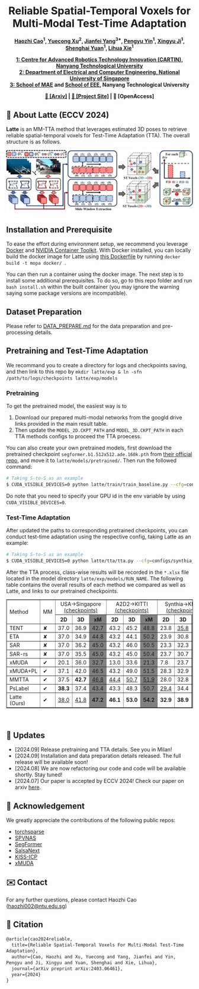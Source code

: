 <h1 align="center">Reliable Spatial-Temporal Voxels for Multi-Modal Test-Time Adaptation</h1>

<p align="center"><strong>
    <a href = "https://sites.google.com/view/haozhicao">Haozhi Cao</a><sup>1</sup>,
    <a href = "https://xuyu0010.wixsite.com/xuyu0010">Yuecong Xu</a><sup>2</sup>,
    <a href = "https://marsyang.site/">Jianfei Yang</a><sup>3*</sup>,
    <a href = "https://pamphlett.github.io/">Pengyu Yin</a><sup>1</sup>,
    <a href = "https://scholar.google.com/citations?user=qcLKoccAAAAJ&hl=en">Xingyu Ji</a><sup>1</sup>,
    <a href = "https://scholar.google.com/citations?user=XcV_sesAAAAJ&hl=en">Shenghai Yuan</a><sup>1</sup>,
    <a href = "https://scholar.google.com.sg/citations?user=Fmrv3J8AAAAJ&hl=en">Lihua Xie</a><sup>1</sup>
</strong></p>

<p align="center"><strong>
    <a href = "https://www.ntu.edu.sg/cartin">1: Centre for Advanced Robotics Technology Innovation (CARTIN), Nanyang Technological University</a><br>
    <a href = "https://cde.nus.edu.sg/ece/">2: Department of Electrical and Computer Engineering, National University of Singapore</a><br>
    <a href = "https://www.ntu.edu.sg/mae">3: School of MAE</a> and <a href = "https://www.ntu.edu.sg/eee">School of EEE</a>, Nanyang Technological University<br>
</strong></p>

<p align="center"><strong> 
    <a href = "https://arxiv.org/abs/2403.06461">&#128196; [Arxiv]</a> | 
    <a href = "https://sites.google.com/view/eccv24-latte">&#128190; [Project Site]</a> |
    &#128214; [OpenAccess]
</strong></p>

## :scroll: About Latte (ECCV 2024)

**Latte** is an MM-TTA method that leverages estimated 3D poses to retrieve reliable spatial-temporal voxels for Test-Time Adaptation (TTA). The overall structure is as follows.

<p align="middle">
  <img src="figs/Main_Method.jpg" width="600" />
</p>


## Installation and Prerequisite

To ease the effort during environment setup, we recommend you leverage [Docker](https://www.docker.com/) and [NVIDIA Container Toolkit](https://docs.nvidia.com/ai-enterprise/deployment-guide-vmware/0.1.0/docker.html). With Docker installed, you can locally build the docker image for Latte using [this Dockerfile](Dockerfile) by running ```docker build -t mopa docker/ ```.

You can then run a container using the docker image. The next step is to install some additional prerequisites. To do so, go to this repo folder and run ```bash install.sh``` within the built container (you may ignore the warning saying some package versions are incompatible).


## Dataset Preparation
Please refer to [DATA_PREPARE.md](latte/data/DATA_PREPARE.md) for the data preparation and pre-processing details.


## Pretraining and Test-Time Adaptation
We recommand you to create a directory for logs and checkpoints saving, and then link to this repo by ```mkdir latte/exp & ln -sfn /path/to/logs/checkpoints latte/exp/models```
### Pretraining
To get the pretrained model, the easiest way is to 
1. Download our prepared multi-modal networks from the googld drive links provided in the main result table. 
2. Then update the ```MODEL_2D.CKPT_PATH``` and ```MODEL_3D.CKPT_PATH``` in each TTA methods configs to proceed the TTA proecess. 

You can also create your own pretrained models, first download the pretrained checkpoint ```segformer.b1.512x512.ade.160k.pth``` from [their official repo](https://github.com/NVlabs/SegFormer), and move it to ```latte/models/pretrained/```. Then run the followed command:

```bash
# Taking S-to-S as an example
$ CUDA_VISIBLE_DEVICES=0 python latte/train/train_baseline.py --cfg=configs/synthia_semantic_kitti/baseline.yaml
```

Do note that you need to specify your GPU id in the env variable by using ```CUDA_VISIBLE_DEVICES=0```.

### Test-Time Adaptation
After updated the paths to corresponding pretrained checkpoints, you can conduct test-time adaptation using the respective config, taking Latte as an example:
```bash
# Taking S-to-S as an example
$ CUDA_VISIBLE_DEVICES=0 python latte/tta/tta.py --cfg=configs/synthia_semantic_kitti/latte.yaml
```
After the TTA process, class-wise results will be recorded in the ```*.xlsx``` file located in the model directory ```latte/exp/models/RUN_NAME```. The following table contains the overall results of each method we compared as well as Latte, and links to our pretrained checkpoints.

<table border="1" align="center">
  <tr>
    <td rowspan="2" valign="center">Method</td>
    <td rowspan="2" valign="center">MM</td>
    <td colspan="3" align="center">
      USA&#8594;Singapore <br> <a href="https://drive.google.com/drive/folders/1Kfa0uPrgzMbI7AzEZi5f02fUzcAR43fO?usp=sharing">(checkpoints)</a>
    </td>
    <td colspan="3" align="center">
      A2D2&#8594;KITTI <br> <a href="https://drive.google.com/drive/folders/12fYs8QTKgqtuT2qe3qlyR6tLPfN6SD6D?usp=sharing">(checkpoints)</a>
    </td>
    <td colspan="3" align="center">
      Synthia&#8594;KITTI <br> <a href="https://drive.google.com/drive/folders/1iQJnTS8QBDw7OmlHuc_pRtmTQGLlQBhy?usp=sharing">(checkpoints)</a>
    </td>
  </tr>
  <tr>
    <!-- U-to-S -->
    <th align="center">2D</th> <th align="center">3D</th> <th bgcolor="grey" align="center">xM</th>
    <!-- D-to-N -->
    <th align="center">2D</th> <th align="center">3D</th> <th bgcolor="grey" align="center">xM</th>
    <!-- A-to-S -->
    <th align="center">2D</th> <th align="center">3D</th> <th bgcolor="grey" align="center">xM</th>
    <td bgcolor="grey" align="center">
      Avg
    </td>
  </tr>
  <tr>
    <td>TENT</td> <td>&#10008</td> 
    <td>37.0</td> <td>36.9</td> <td bgcolor="grey">42.7</td> 
    <td>43.2</td> <td>45.2</td> <td bgcolor="grey">48.8</td> 
    <td>23.8</td> <td><u>35.8</u></td> <td bgcolor="grey"><u>37.7</u></td> 
    <td bgcolor="grey">43.1</td> 
  </tr>
  <tr>
    <td>ETA</td> <td>&#10008</td>
    <td>37.0</td> <td>34.9</td> <td bgcolor="grey">44.8</td> 
    <td>43.2</td> <td>44.1</td> <td bgcolor="grey">50.2</td> 
    <td>23.9</td> <td>30.8</td> <td bgcolor="grey">33.1</td> 
    <td bgcolor="grey">42.7</td> 
  </tr>
  <tr>
    <td>SAR</td> <td>&#10008</td>
    <td>37.0</td> <td>36.2</td> <td bgcolor="grey">45.0</td> 
    <td>43.2</td> <td>46.0</td> <td bgcolor="grey">50.5</td> 
    <td>23.3</td> <td>32.3</td> <td bgcolor="grey">34.3</td> 
    <td bgcolor="grey">43.3</td> 
  </tr>
  <tr>
    <td>SAR-rs</td> <td>&#10008</td>
    <td>37.0</td> <td>35.5</td> <td bgcolor="grey">45.0</td> 
    <td>43.2</td> <td>45.0</td> <td bgcolor="grey">50.4</td> 
    <td>23.7</td> <td>30.7</td> <td bgcolor="grey">33.0</td> 
    <td bgcolor="grey">42.8</td> 
  </tr>
  <tr>
    <td>xMUDA</td> <td>&#10004</td>
    <td>20.1</td> <td>36.0</td> <td bgcolor="grey">32.7</td> 
    <td>13.0</td> <td>33.6</td> <td bgcolor="grey">21.3</td> 
    <td>7.8</td> <td>23.7</td> <td bgcolor="grey">19.5</td> 
    <td bgcolor="grey">24.5</td> 
  </tr>
  <tr>
    <td>xMUDA+PL</td> <td>&#10004</td>
    <td>37.1</td> <td>42.0</td> <td bgcolor="grey">46.5</td> 
    <td>43.2</td> <td>49.0</td> <td bgcolor="grey">51.5</td> 
    <td>28.3</td> <td>32.9</td> <td bgcolor="grey">34.7</td> 
    <td bgcolor="grey">44.2</td> 
  </tr>
  <tr>
    <td>MMTTA</td> <td>&#10004</td>
    <td>37.5</td> <td><b>42.7</b></td> <td bgcolor="grey"><u>46.8</u></td> 
    <td><u>44.4</u></td> <td><u>50.7</u></td> <td bgcolor="grey"><u>51.9</u></td> 
    <td>28.0</td> <td>32.8</td> <td bgcolor="grey">34.1</td> 
    <td bgcolor="grey"><u>44.3</u></td> 
  </tr>
  <tr>
    <td>PsLabel</td> <td>&#10004</td>
    <td><b>38.3</b></td> <td>37.4</td> <td bgcolor="grey">43.4</td> 
    <td>43.3</td> <td>48.3</td> <td bgcolor="grey">50.7</td> 
    <td><u>29.4</u></td> <td>34.4</td> <td bgcolor="grey">36.6</td> 
    <td bgcolor="grey">43.6</td> 
  </tr>
  <tr>
    <td>Latte (Ours)</td> <td>&#10004</td>
    <td><u>38.0</u></td> <td><u>41.8</u></td> <td bgcolor="grey"><b>47.2</b></td> 
    <td><b>46.1</b></td> <td><b>53.0</b></td> <td bgcolor="grey"><b>54.2</b></td> 
    <td><b>32.9</b></td> <td><b>38.9</b></td> <td bgcolor="grey"><b>41.0</b></td> 
    <td bgcolor="grey"><b>47.5</b></td> 
  </tr>
</table>
<br>


## :eyes: Updates
* [2024.09] Release pretraining and TTA details. See you in Milan!
* [2024.09] Installation and data preparation details released. The full release will be available soon!
* [2024.08] We are now refactoring our code and code will be available shortly. Stay tuned!
* [2024.07] Our paper is accepted by ECCV 2024! Check our paper on arxiv [here](https://arxiv.org/abs/2403.06461).


## :clap: Acknowledgement
We greatly appreciate the contributions of the following public repos:
- [torchsparse](https://github.com/mit-han-lab/torchsparse)
- [SPVNAS](https://github.com/mit-han-lab/spvnas)
- [SegFormer](https://github.com/NVlabs/SegFormer) 
- [SalsaNext](https://github.com/TiagoCortinhal/SalsaNext)
- [KISS-ICP](https://github.com/PRBonn/kiss-icp)
- [xMUDA](https://github.com/valeoai/xmuda)

## :envelope: Contact
For any further questions, please contact Haozhi Cao (haozhi002@ntu.edu.sg)

## :pencil: Citation
```
@article{cao2024reliable,
  title={Reliable Spatial-Temporal Voxels For Multi-Modal Test-Time Adaptation},
  author={Cao, Haozhi and Xu, Yuecong and Yang, Jianfei and Yin, Pengyu and Ji, Xingyu and Yuan, Shenghai and Xie, Lihua},
  journal={arXiv preprint arXiv:2403.06461},
  year={2024}
}
```
